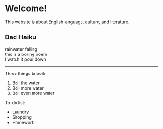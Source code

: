 <h1>Welcome!</h1>
  
<p>This website is about English language, culture, and literature.</p>

<h2>Bad Haiku</h2>

<p>
  rainwater falling<br>
  this is a boring poem<br>
  I watch it pour down<br>
</p>

<hr>

<p> Three things to boil:</p>

<ol>
  <li>Boil the water</li>
  <li>Boil more water</li>
  <li>Boil even more water</li>
</ol>

<p> To-do list:</p>

<ul>
  <li>Laundry</li>
  <li>Shopping</li>
  <li>Homework</li>
</ul>
